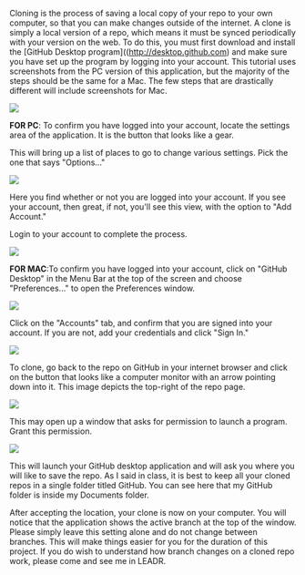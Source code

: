 Cloning is the process of saving a local copy of your repo to your own computer, so that you can make changes outside of the internet. A clone is simply a local version of a repo, which means it must be synced periodically with your version on the web. To do this, you must first download and install the [GitHub Desktop program]((http://desktop.github.com) and make sure you have set up the program by logging into your account. This tutorial uses screenshots from the PC version of this application, but the majority of the steps should be the same for a Mac. The few steps that are drastically different will include screenshots for Mac.

![](https://github.com/msu-anthropology/daea-fs16/blob/master/wiki/settings-btn.png)

**FOR PC**: To confirm you have logged into your account, locate the settings area of the application. It is the button that looks like a gear.

This will bring up a list of places to go to change various settings. Pick the one that says "Options..."

![](https://github.com/msu-anthropology/daea-fs16/blob/master/wiki/options.png)

Here you find whether or not you are logged into your account. If you see your account, then great, if not, you'll see this view, with the option to "Add Account."

Login to your account to complete the process.

![](https://github.com/msu-anthropology/daea-fs16/blob/master/wiki/mac-preferences.png)

**FOR MAC**:To confirm you have logged into your account, click on "GitHub Desktop" in the Menu Bar at the top of the screen and choose "Preferences..." to open the Preferences window.

![](https://github.com/msu-anthropology/daea-fs16/blob/master/wiki/mac-login.png)

Click on the "Accounts" tab, and confirm that you are signed into your account. If you are not, add your credentials and click "Sign In."

![](https://github.com/msu-anthropology/daea-fs16/blob/master/wiki/clone-btn.png)

To clone, go back to the repo on GitHub in your internet browser and click on the button that looks like a computer monitor with an arrow pointing down into it. This image depicts the top-right of the repo page.

![](https://github.com/msu-anthropology/daea-fs16/blob/master/wiki/approve-app.png)

This may open up a window that asks for permission to launch a program. Grant this permission.

![](https://github.com/msu-anthropology/daea-fs16/blob/master/wiki/clone-location.png)

This will launch your GitHub desktop application and will ask you where you will like to save the repo. As I said in class, it is best to keep all your cloned repos in a single folder titled GitHub. You can see here that my GitHub folder is inside my Documents folder.

After accepting the location, your clone is now on your computer. You will notice that the application shows the active branch at the top of the window. Please simply leave this setting alone and do not change between branches. This will make things easier for you for the duration of this project. If you do wish to understand how branch changes on a cloned repo work, please come and see me in LEADR.